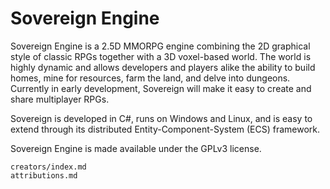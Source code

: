 # Sovereign Engine

Sovereign Engine is a 2.5D MMORPG engine combining the 2D graphical style of classic RPGs together with 
a 3D voxel-based world. The world is highly dynamic and allows developers and players alike the ability 
to build homes, mine for resources, farm the land, and delve into dungeons. Currently in early development, 
Sovereign will make it easy to create and share multiplayer RPGs.

Sovereign is developed in C#, runs on Windows and Linux, and is easy to extend through its distributed 
Entity-Component-System (ECS) framework.

Sovereign Engine is made available under the GPLv3 license.

```{toctree}
creators/index.md
attributions.md
```